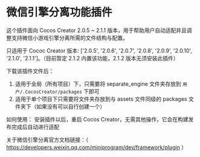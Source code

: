 # 微信引擎分离功能插件

这个插件面向 Cocos Creator 2.0.5 ~ 2.1.1 版本，用于帮助用户自动适配并且调整支持微信小游戏引擎分离所需的文件结构与配置。

只适用于 Cococ Creator 版本: ['2.0.5', '2.0.6', '2.0.7', '2.0.8', '2.0.9', '2.0.10', '2.1.0', '2.1.1']。（目前暂定 2.1.2 内置该功能，2.1.2 版本无须安装此插件）

下载该插件文件后：
  1. 适用于全局（所有项目）下，只需要将 separate_engine 文件夹存放到 `用户/.CocosCreator/packages` 下即可
  2. 适用于单个项目下只需要将文件夹存放到与 assets 文件同级的 packages 文件夹下（如果没有可以自行创建一个）
  
如何使用：
  安装插件以后，重启 Cocos Creator，无需其他操作，它会在构建发布完成后自动进行适配

关于微信引擎分离官方文档链接：（ https://developers.weixin.qq.com/miniprogram/dev/framework/plugin ）
